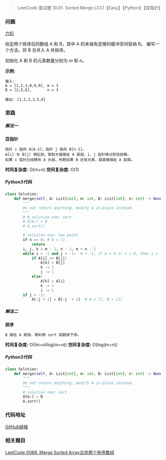 > LeetCode 面试题 10.01. Sorted Merge LCCI【Easy】【Python】【双指针】

### 问题

[力扣](https://leetcode-cn.com/problems/sorted-merge-lcci/)

给定两个排序后的数组 A 和 B，其中 A 的末端有足够的缓冲空间容纳 B。 编写一个方法，将 B 合并入 A 并排序。

初始化 A 和 B 的元素数量分别为 *m* 和 *n*。

**示例:**

```
输入:
A = [1,2,3,0,0,0], m = 3
B = [2,5,6],       n = 3

输出: [1,2,2,3,5,6]
```

### 思路

##### 解法一

**双指针**

```
指针 i 指向 A[m-1]，指针 j 指向 B[n-1]。
A[i] 与 B[j] 相比较，取较大值插在 A 尾部，i、j 指针再分别往前移。
如果 i 指针已经移到 A 头部，判断如果 B 还有元素，就直接插在 A 前面。
```

**时间复杂度:** O(m+n)
**空间复杂度:** O(1)

##### Python3代码

```python
class Solution:
    def merge(self, A: List[int], m: int, B: List[int], n: int) -> None:
        """
        Do not return anything, modify A in-place instead.
        """
        # # solution one: sort
        # A[m:] = B
        # A.sort()

        # solution two: two point
        if n == 0: # B = []
            return
        i, j, k = m - 1, n - 1, m + n - 1
        while i > -1 and j > -1:  # > -1, if m = 0 or n = 0, then i = -1 or j = -1
            if A[i] <= B[j]:
                A[k] = B[j]
                k -= 1
                j -= 1
            else:
                A[k] = A[i]
                k -= 1
                i -= 1
        if j > -1:
            A[:j + 1] = B[:j  + 1]  # A = [], B = [1]
```

##### 解法二

**排序**

```
B 插在 A 尾部，再利用 sort 函数排下序。
```

**时间复杂度:** O((m+n)log(m+n))
**空间复杂度:** O(log(m+n))

##### Python3代码

```python
class Solution:
    def merge(self, A: List[int], m: int, B: List[int], n: int) -> None:
        """
        Do not return anything, modify A in-place instead.
        """
        # solution one: sort
        A[m:] = B
        A.sort()
```

### 代码地址

[GitHub链接](https://github.com/Wonz5130/LeetCode-Solutions/blob/master/solutions/Interview-10.01-Sorted-Merge-LCCI/1001.py)

### 相关题目

[LeetCode 0088. Merge Sorted Array合并两个有序数组](https://leetcode-cn.com/problems/merge-sorted-array/)